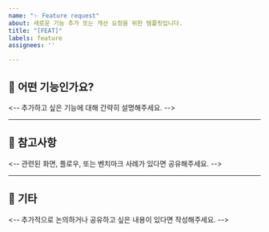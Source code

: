 ```yaml
---
name: "✨ Feature request"
about: 새로운 기능 추가 또는 개선 요청을 위한 템플릿입니다.
title: "[FEAT]"
labels: feature
assignees: ''

---
```


## 📌 어떤 기능인가요?
<-- 추가하고 싶은 기능에 대해 간략히 설명해주세요. -->

> 

---

## 🧩 참고사항
<-- 관련된 화면, 플로우, 또는 벤치마크 사례가 있다면 공유해주세요. -->

> 

---

## 📎 기타
<-- 추가적으로 논의하거나 공유하고 싶은 내용이 있다면 작성해주세요. -->

>
